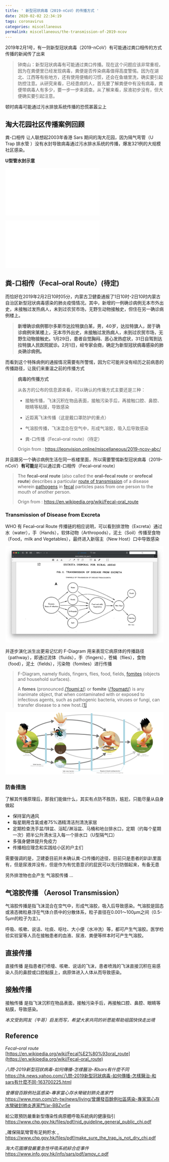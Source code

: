 ```yaml
---
title: ' 新型冠状病毒（2019-nCoV）的传播方式 '
date: 2020-02-02 22:34:19
tags: coronavirus
categories: miscellaneous
permalink: miscellaneous/the-transmission-of-2019-ncov
---
```




2019年2月1号，有一则新型冠状病毒（2019-nCoV）有可能通过粪口相传的方式传播的新闻传了出来

> 钟南山：新型冠状病毒有可能通过粪口传播。现在这个问题应该非常重视，因为在粪便里已经发现病毒，粪便是否传染病毒值得高度警惕。因为在湖北、江西等有些地方，还有使用便桶的习惯，还会在鱼塘里洗，确实要引起防控注意。从研究来看，已经患病的人，首先要了解粪便中有没有病毒，粪便带病毒人有多少，要一步一步来调查。从了解来看，尿液初步没有，但大便确实要引起注意。

顿时病毒可能通过污水排放系统传播的恐慌甚嚣尘上



## 淘大花园社区传播案例回顾

粪-口相传 让人联想起2003年香港 Sars 期间的淘大花园，因为隔气弯管（U Trap 排水管 ）没有水封导致病毒通过污水排水系统的传播，爆发321例的大规模社区感染。

**U型管水封示意**

![img](the-transmission-of-2019-ncov/BBZvwk5.img)

![img](the-transmission-of-2019-ncov/BBZvMlb.img)


## 粪-口相传（Fecal–oral Route）(待定)

而恰好在2019年2月2日10时05分，内蒙古卫健委通报了1日10时-2日10时内蒙古自治区新型冠状病毒感染的肺炎疫情情况。其中，新增的一例确诊病例无本市外出史，未接触过发热病人，未到过农贸市场，无野生动物接触史，但住在另一确诊病例楼上。

> **新增确诊病例鄂尔多斯市达拉特旗白某，男，40岁，达拉特旗人，居于确诊病例宋某楼上，无本市外出史，未接触过发热病人，未到过农贸市场，无野生动物接触史。1月29日，患者自觉胸闷、恶心发热症状，31日自驾到达拉特旗人民医院就诊。2月1日，经专家会商，确定为新型冠状病毒感染的肺炎确诊病例。**

而看到这个特殊病例的通报情况需要有所警惕，因为它可能并没有经历之前病患的传播路径，让我们来重温之前的传播方式

> **病毒的传播方式**
>
> 从各方的公布的信息源来看，可以确认的传播方式主要还是三种：
>
> * 接触传播，飞沫沉积在物品表面，接触污染手后，再接触口腔、鼻腔、眼睛等粘膜，导致感染
>
> * 近距离飞沫传播（这是戴口罩防护的重点）
>
> * 气溶胶传播，飞沫混合在空气中，形成气溶胶，吸入后导致感染
>
> * 粪-口传播（Fecal–oral route）（待定）
>
> Origin from : https://leonvision.online/miscellaneous/2019-ncov-abc/

并且跟另一个确诊病例生活在同一栋楼里面，所以需要警惕新型冠状病毒（2019-nCoV）**有可能**是可以通过粪-口相传（Fecal–oral route）

> The **fecal–oral route** (also called the **oral–fecal route** or **orofecal route**) describes a particular [route of transmission](https://en.wikipedia.org/wiki/Transmission_(medicine)) of a disease wherein [pathogens](https://en.wikipedia.org/wiki/Pathogens) in [fecal](https://en.wikipedia.org/wiki/Feces) particles pass from one person to the mouth of another person. 
>
> Orign from : https://en.wikipedia.org/wiki/Fecal–oral_route

### Transmission of Disease from Excreta

WHO 有 Fecal–oral Route 传播链的相应说明，可以看到排泄物（Excreta）通过水（water），手（Hands），软体动物（Arthropods），泥土（Soil）传播至食物（Food，milk and Vegetables），最终进入新宿主（New Host）口中导致感染

![image-20200202235206734](the-transmission-of-2019-ncov/image-20200202235206734.png)

并逐步演化派生出更易记忆的 F-Diagram 用来表现它病原体的传播路径（pathway），即通过流体（fluids），手（fingers），苍蝇（flies），食物（food），泥土（fields），污染物（fomites）进行传播

> F-Diagram, namely fluids, fingers, flies, food, fields, [fomites](https://en.wikipedia.org/wiki/Fomite) (objects and household surfaces).
> 
>A **fomes** (pronounced [/ˈfoʊmiːz/](https://en.wikipedia.org/wiki/Help:IPA/English)) or **fomite** ([/ˈfoʊmaɪt/](https://en.wikipedia.org/wiki/Help:IPA/English)) is any inanimate object, that when contaminated with or exposed to infectious agents, such as pathogenic bacteria, viruses or fungi, can transfer disease to a new host.[[1\]](https://en.wikipedia.org/wiki/Fomite#cite_note-1)

![F-diagram-01](the-transmission-of-2019-ncov/F-diagram-01.jpg)

### 防备措施

了解其传播原理后，那我们能做什么，其实有点防不胜防，尴尬，只能尽量从自身做起

* 保持室内通风
* 每星期用含氯或者75%酒精清洁剂清洗家居
* 定期检查洗手盆/锌盆、浴缸/淋浴盆、马桶和地台排水口，定期（约每个星期一次）把半公升清水注入每一个排水口（U型隔气口）
* 多强身健体提升免疫力
* 传播相应理念和实践给小区的户主们



需要强调的是，卫建委目前并未确认粪-口传播的途径，目前只是患者的趴趴里面有，但是尿液并没有，但是作为有忧患意识的屁民可以先行防御起来，有备无患

另外排泄物也会产生 气溶胶传播 ...



## 气溶胶传播 （Aerosol Transmission）

气溶胶传播是指飞沫混合在空气中，形成气溶胶，吸入后导致感染。气溶胶是固态或液态微粒悬浮在气体介质中的分散体系，粒子直径在0.001～100μm之间（0.5-5μm的粒子为主）。

呼吸、咳嗽、说话、吐痰、呕吐、大小便（水冲洗）等，都可产生气溶胶。医学检验实验室等人员在接触患者的血液、尿液、粪便等样本时可产生气溶胶。



## 直接传播

直接传播 是指患者打喷嚏、咳嗽、说话的飞沫，患者喷溅的飞沫直接沉积在易感染人员的鼻腔或口腔黏膜上，病原体进入人体从而导致感染。



## 接触传播

接触传播 是指飞沫沉积在物品表面，接触污染手后，再接触口腔、鼻腔、眼睛等粘膜，导致感染。



_本文受到网友（牛哥）启发而写，希望大家共同的祈愿能帮助祖国快快走出境_



## Reference
_Fecal–oral route_
[https://en.wikipedia.org/wiki/Fecal%E2%80%93oral_route](https://en.wikipedia.org/wiki/Fecal–oral_route)

_八問-2019新型冠狀病毒-如何傳播-怎樣醫治-和sars有什麼不同_
https://hk.news.yahoo.com/八問-2019新型冠狀病毒-如何傳播-怎樣醫治-和sars有什麼不同-163700225.html

_曾爆發百餘例社區感染-專家當心存水彎破封肺炎進家門_
https://www.msn.com/zh-tw/news/living/曾爆發百餘例社區感染-專家當心存水彎破封肺炎進家門/ar-BBZvr5e

給公眾預防嚴重新型傳染性病原體呼吸系統病的健康指引 
https://www.chp.gov.hk/files/pdf/nid_guideline_general_public_chi.pdf

_確保隔氣彎管有足夠貯水 _
https://www.chp.gov.hk/files/pdf/make_sure_the_trap_is_not_dry_chi.pdf

_淘大花園爆發嚴重急性呼吸系統綜合症事件_
https://www.info.gov.hk/info/sars/pdf/amoy_c.pdf

